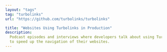 ```yaml
---
layout: "tags"
tag: "turbolinks"
url: "https://github.com/turbolinks/turbolinks"

title: "Websites Using Turbolinks in Production"
description:
  Podcast episodes and interviews where developers talk about using Turbolinks
  to speed up the navigation of their websites.
---
```

